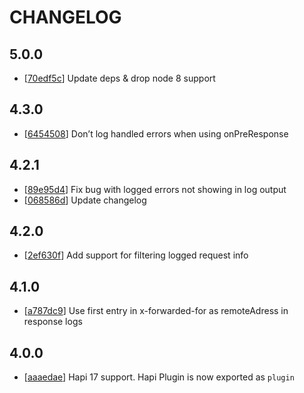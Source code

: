 # CHANGELOG

## 5.0.0

* [[70edf5c](../../commit/70edf5c)] Update deps & drop node 8 support

## 4.3.0

* [[6454508](../../commit/6454508)] Don’t log handled errors when using onPreResponse

## 4.2.1

* [[89e95d4](../../commit/89e95d4)] Fix bug with logged errors not showing in log output
* [[068586d](../../commit/068586d)] Update changelog

## 4.2.0

 * [[2ef630f](../../commit/2ef630f)] Add support for filtering logged request info

## 4.1.0

* [[a787dc9](../../commit/a787dc9)] Use first entry in x-forwarded-for as remoteAdress in response logs

## 4.0.0

* [[aaaedae](../../commit/aaaedae)] Hapi 17 support. Hapi Plugin is now exported as `plugin`
